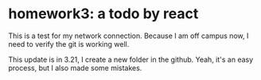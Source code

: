 # homework3: a todo by react

This is a test for my network connection. Because I am off campus now, I need to verify the git is working well.

This update is in 3.21, I create a new folder in the github. Yeah, it's an easy process, but I also made some mistakes.